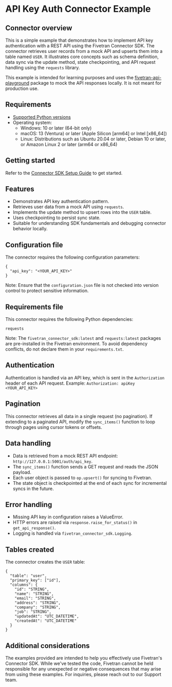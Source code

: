 # API Key Auth Connector Example

## Connector overview
This is a simple example that demonstrates how to implement API key authentication with a REST API using the Fivetran Connector SDK. The connector retrieves user records from a mock API and upserts them into a table named `USER`. It illustrates core concepts such as schema definition, data sync via the update method, state checkpointing, and API request handling using the `requests` library.

This example is intended for learning purposes and uses the [fivetran-api-playground](https://pypi.org/project/fivetran-api-playground/) package to mock the API responses locally. It is not meant for production use.

## Requirements
- [Supported Python versions](https://github.com/fivetran/fivetran_connector_sdk/blob/main/README.md#requirements)   
- Operating system:
  - Windows: 10 or later (64-bit only)
  - macOS: 13 (Ventura) or later (Apple Silicon [arm64] or Intel [x86_64])
  - Linux: Distributions such as Ubuntu 20.04 or later, Debian 10 or later, or Amazon Linux 2 or later (arm64 or x86_64)

## Getting started
Refer to the [Connector SDK Setup Guide](https://fivetran.com/docs/connectors/connector-sdk/setup-guide) to get started.

## Features
- Demonstrates API key authentication pattern.
- Retrieves user data from a mock API using `requests`.
- Implements the update method to upsert rows into the `USER` table.
- Uses checkpointing to persist sync state.
- Suitable for understanding SDK fundamentals and debugging connector behavior locally.

## Configuration file
The connector requires the following configuration parameters: 

```
{
  "api_key": "<YOUR_API_KEY>"
}
```

Note: Ensure that the `configuration.json` file is not checked into version control to protect sensitive information.

## Requirements file
This connector requires the following Python dependencies:

```
requests
```

Note: The `fivetran_connector_sdk:latest` and `requests:latest` packages are pre-installed in the Fivetran environment. To avoid dependency conflicts, do not declare them in your `requirements.txt`.

## Authentication
Authentication is handled via an API key, which is sent in the `Authorization` header of each API request.
Example:
`Authorization: apiKey <YOUR_API_KEY>`

## Pagination
This connector retrieves all data in a single request (no pagination). If extending to a paginated API, modify the `sync_items()` function to loop through pages using cursor tokens or offsets.

## Data handling
- Data is retrieved from a mock REST API endpoint: `http://127.0.0.1:5001/auth/api_key`.
- The `sync_items()` function sends a GET request and reads the JSON payload.
- Each user object is passed to `op.upsert()` for syncing to Fivetran.
- The state object is checkpointed at the end of each sync for incremental syncs in the future.

## Error handling
- Missing API key in configuration raises a ValueError.
- HTTP errors are raised via `response.raise_for_status()` in `get_api_response()`.
- Logging is handled via `fivetran_connector_sdk.Logging`.

## Tables created
The connector creates the `USER` table:

```
{
  "table": "user",
  "primary_key": ["id"],
  "columns": {
    "id": "STRING",
    "name": "STRING",
    "email": "STRING",
    "address": "STRING",
    "company": "STRING",
    "job": "STRING",
    "updatedAt": "UTC_DATETIME",
    "createdAt": "UTC_DATETIME"
  }
}
```

## Additional considerations

The examples provided are intended to help you effectively use Fivetran's Connector SDK. While we've tested the code, Fivetran cannot be held responsible for any unexpected or negative consequences that may arise from using these examples. For inquiries, please reach out to our Support team.
